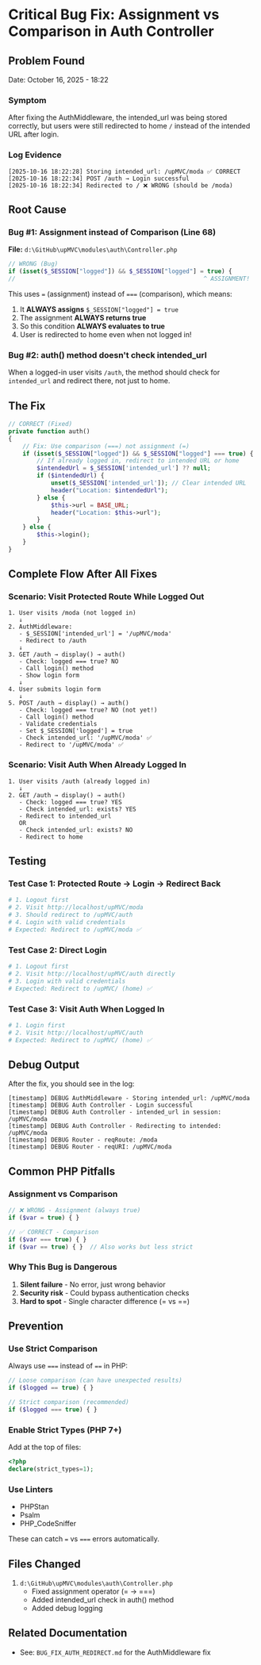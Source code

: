 # Critical Bug Fix: Assignment vs Comparison in Auth Controller

## Problem Found
Date: October 16, 2025 - 18:22

### Symptom
After fixing the AuthMiddleware, the intended_url was being stored correctly, but users were still redirected to home `/` instead of the intended URL after login.

### Log Evidence
```log
[2025-10-16 18:22:28] Storing intended_url: /upMVC/moda ✅ CORRECT
[2025-10-16 18:22:34] POST /auth → Login successful
[2025-10-16 18:22:34] Redirected to / ❌ WRONG (should be /moda)
```

## Root Cause

### Bug #1: Assignment instead of Comparison (Line 68)

**File:** `d:\GitHub\upMVC\modules\auth\Controller.php`

```php
// WRONG (Bug)
if (isset($_SESSION["logged"]) && $_SESSION["logged"] = true) {
//                                                     ^ ASSIGNMENT!
```

This uses `=` (assignment) instead of `===` (comparison), which means:
1. It **ALWAYS assigns** `$_SESSION["logged"] = true`
2. The assignment **ALWAYS returns true**
3. So this condition **ALWAYS evaluates to true**
4. User is redirected to home even when not logged in!

### Bug #2: auth() method doesn't check intended_url

When a logged-in user visits `/auth`, the method should check for `intended_url` and redirect there, not just to home.

## The Fix

```php
// CORRECT (Fixed)
private function auth()
{
    // Fix: Use comparison (===) not assignment (=)
    if (isset($_SESSION["logged"]) && $_SESSION["logged"] === true) {
        // If already logged in, redirect to intended URL or home
        $intendedUrl = $_SESSION['intended_url'] ?? null;
        if ($intendedUrl) {
            unset($_SESSION['intended_url']); // Clear intended URL
            header("Location: $intendedUrl");
        } else {
            $this->url = BASE_URL;
            header("Location: $this->url");
        }
    } else {
        $this->login();
    }
}
```

## Complete Flow After All Fixes

### Scenario: Visit Protected Route While Logged Out

```
1. User visits /moda (not logged in)
   ↓
2. AuthMiddleware:
   - $_SESSION['intended_url'] = '/upMVC/moda'
   - Redirect to /auth
   ↓
3. GET /auth → display() → auth()
   - Check: logged === true? NO
   - Call login() method
   - Show login form
   ↓
4. User submits login form
   ↓
5. POST /auth → display() → auth()
   - Check: logged === true? NO (not yet!)
   - Call login() method
   - Validate credentials
   - Set $_SESSION['logged'] = true
   - Check intended_url: '/upMVC/moda' ✅
   - Redirect to '/upMVC/moda' ✅
```

### Scenario: Visit Auth When Already Logged In

```
1. User visits /auth (already logged in)
   ↓
2. GET /auth → display() → auth()
   - Check: logged === true? YES
   - Check intended_url: exists? YES
   - Redirect to intended_url
   OR
   - Check intended_url: exists? NO
   - Redirect to home
```

## Testing

### Test Case 1: Protected Route → Login → Redirect Back
```powershell
# 1. Logout first
# 2. Visit http://localhost/upMVC/moda
# 3. Should redirect to /upMVC/auth
# 4. Login with valid credentials
# Expected: Redirect to /upMVC/moda ✅
```

### Test Case 2: Direct Login
```powershell
# 1. Logout first
# 2. Visit http://localhost/upMVC/auth directly
# 3. Login with valid credentials
# Expected: Redirect to /upMVC/ (home) ✅
```

### Test Case 3: Visit Auth When Logged In
```powershell
# 1. Login first
# 2. Visit http://localhost/upMVC/auth
# Expected: Redirect to /upMVC/ (home) ✅
```

## Debug Output

After the fix, you should see in the log:

```log
[timestamp] DEBUG AuthMiddleware - Storing intended_url: /upMVC/moda
[timestamp] DEBUG Auth Controller - Login successful
[timestamp] DEBUG Auth Controller - intended_url in session: /upMVC/moda
[timestamp] DEBUG Auth Controller - Redirecting to intended: /upMVC/moda
[timestamp] DEBUG Router - reqRoute: /moda
[timestamp] DEBUG Router - reqURI: /upMVC/moda
```

## Common PHP Pitfalls

### Assignment vs Comparison
```php
// ❌ WRONG - Assignment (always true)
if ($var = true) { }

// ✅ CORRECT - Comparison
if ($var === true) { }
if ($var == true) { }  // Also works but less strict
```

### Why This Bug is Dangerous
1. **Silent failure** - No error, just wrong behavior
2. **Security risk** - Could bypass authentication checks
3. **Hard to spot** - Single character difference (= vs ==)

## Prevention

### Use Strict Comparison
Always use `===` instead of `==` in PHP:
```php
// Loose comparison (can have unexpected results)
if ($logged == true) { }

// Strict comparison (recommended)
if ($logged === true) { }
```

### Enable Strict Types (PHP 7+)
Add at the top of files:
```php
<?php
declare(strict_types=1);
```

### Use Linters
- PHPStan
- Psalm
- PHP_CodeSniffer

These can catch `=` vs `===` errors automatically.

## Files Changed
1. `d:\GitHub\upMVC\modules\auth\Controller.php`
   - Fixed assignment operator (= → ===)
   - Added intended_url check in auth() method
   - Added debug logging

## Related Documentation
- See: `BUG_FIX_AUTH_REDIRECT.md` for the AuthMiddleware fix

